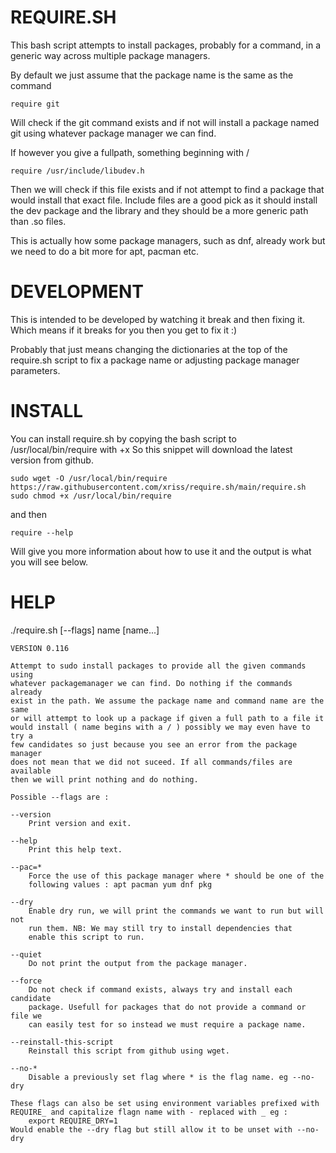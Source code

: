 REQUIRE.SH
==========

This bash script attempts to install packages, probably for a command, in a 
generic way across multiple package managers.

By default we just assume that the package name is the same as the command

	require git

Will check if the git command exists and if not will install a package named 
git using whatever package manager we can find.

If however you give a fullpath, something beginning with /

	require /usr/include/libudev.h

Then we will check if this file exists and if not attempt to find a package 
that would install that exact file. Include files are a good pick as it 
should install the dev package and the library and they should be a more 
generic path than .so files.

This is actually how some package managers, such as dnf, already work but we need
to do a bit more for apt, pacman etc.


DEVELOPMENT
===========

This is intended to be developed by watching it break and then fixing it. Which 
means if it breaks for you then you get to fix it :)

Probably that just means changing the dictionaries at the top of the require.sh 
script to fix a package name or adjusting package manager parameters.


INSTALL
=======

You can install require.sh by copying the bash script to /usr/local/bin/require 
with +x So this snippet will download the latest version from github.

	sudo wget -O /usr/local/bin/require https://raw.githubusercontent.com/xriss/require.sh/main/require.sh
	sudo chmod +x /usr/local/bin/require

and then

	require --help
	
Will give you more information about how to use it and the output is what you 
will see below.

HELP
====

./require.sh [--flags] name [name...]

	VERSION 0.116

	Attempt to sudo install packages to provide all the given commands using 
	whatever packagemanager we can find. Do nothing if the commands already 
	exist in the path. We assume the package name and command name are the same 
	or will attempt to look up a package if given a full path to a file it 
	would install ( name begins with a / ) possibly we may even have to try a 
	few candidates so just because you see an error from the package manager 
	does not mean that we did not suceed. If all commands/files are available 
	then we will print nothing and do nothing.
	
	Possible --flags are :
	
	--version
		Print version and exit.

	--help
		Print this help text.

	--pac=*
		Force the use of this package manager where * should be one of the 
		following values : apt pacman yum dnf pkg

	--dry
		Enable dry run, we will print the commands we want to run but will not 
		run them. NB: We may still try to install dependencies that 
		enable this script to run.

	--quiet
		Do not print the output from the package manager.

	--force
		Do not check if command exists, always try and install each candidate 
		package. Usefull for packages that do not provide a command or file we 
		can easily test for so instead we must require a package name.
		
	--reinstall-this-script
		Reinstall this script from github using wget.

	--no-*
		Disable a previously set flag where * is the flag name. eg --no-dry
		
	These flags can also be set using environment variables prefixed with 
	REQUIRE_ and capitalize flagn name with - replaced with _ eg :
		export REQUIRE_DRY=1
	Would enable the --dry flag but still allow it to be unset with --no-dry

